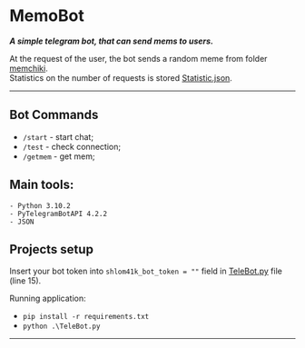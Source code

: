 # MemoBot
***A simple telegram bot, that can send mems to users.***

At the request of the user, the bot sends a random meme from folder [memchiki](https://github.com/shlom41k/MemoBot/tree/main/src/files).<br>
Statistics on the number of requests is stored [Statistic.json](https://github.com/shlom41k/MemoBot/tree/main/src/files).
<hr>

## Bot Commands
- ```/start``` - start chat;
- ```/test``` - check connection;
- ```/getmem``` - get mem;

## Main tools:
```
- Python 3.10.2
- PyTelegramBotAPI 4.2.2
- JSON
```

## Projects setup
Insert your bot token into ```shlom41k_bot_token = ""``` field in [TeleBot.py](https://github.com/shlom41k/MemoBot/tree/main/src/files) file (line 15).

Running application:
- ```pip install -r requirements.txt```
- ```python .\TeleBot.py ```
<hr>
